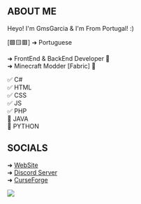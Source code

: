 ## ABOUT ME
Heyo! I'm GmsGarcia & I'm From Portugal! :)  

[🟩🟨🟥] ➜ Portuguese

➜ FrontEnd & BackEnd Developer 🌉  
➜ Minecraft Modder [Fabric] 🌄

✅ C#   
✅ HTML    
✅ CSS  
✅ JS  
✅ PHP  
📖 JAVA  
📖 PYTHON  

## SOCIALS
➜ [WebSite](https://gmsgarcia.ga)  
➜ [Discord Server](https://discord.gg/VSgTpTGZ8A)  
➜ [CurseForge](https://www.curseforge.com/members/gmsg4rci4/projects)  


![](https://komarev.com/ghpvc/?username=GmsGarcia&style=flat-square&color=blue)

